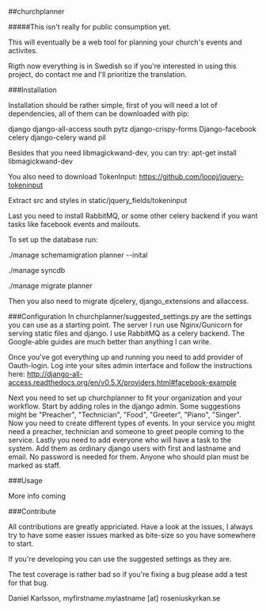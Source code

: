 ##churchplanner

#####This isn't really for public consumption yet.

This will eventually be a web tool for planning your church's events and activites.

Rigth now everything is in Swedish so if you're interested in using this project, 
do contact me and I'll prioritize the translation. 

###Installation

Installation should be rather simple, first of you will need a lot of dependencies, all of them can be downloaded with pip:

django
django-all-access
south
pytz
django-crispy-forms
Django-facebook
celery
django-celery
wand
pil

Besides that you need libmagickwand-dev, you can try:
apt-get install libmagickwand-dev

You also need to download TokenInput: 
https://github.com/loopj/jquery-tokeninput 

Extract src and styles in static/jquery_fields/tokeninput

Last you need to install RabbitMQ, or some other celery backend if you want tasks like facebook events and mailouts.

To set up the database run:

./manage schemamigration planner --inital

./manage syncdb

./manage migrate planner

Then you also need to migrate djcelery, django_extensions and allaccess.

###Configuration
In churchplanner/suggested_settings.py are the settings you can use as a starting point. The server I run
use Nginx/Gunicorn for serving static files and django. I use RabbitMQ as a celery backend. The Google-able
guides are much better than anything I can write.

Once you've got everything up and running you need to add provider of Oauth-login. Log inte your sites admin interface 
and follow the instructions here: http://django-all-access.readthedocs.org/en/v0.5.X/providers.html#facebook-example
 
Next you need to set up churchplanner to fit your organization and your workflow. Start by adding roles in the django admin. Some suggestions might be "Preacher", "Technician", "Food", "Greeter", "Piano", "Singer". Now you need to create different types of events. In your service you might need a preacher, technician and someone to greet people coming to the service. Lastly you need to add everyone who will have a task to the system. Add them as ordinary django users with first and lastname and email. No password is needed for them. Anyone who should plan must be marked as staff.

###Usage

More info coming

###Contribute

All contributions are greatly appriciated. Have a look at the issues, I always try to have some easier issues marked as bite-size so you have somewhere to start.

If you're developing you can use the suggested settings as they are.

The test coverage is rather bad so if you're fixing a bug please add a test for that bug.

Daniel Karlsson, myfirstname.mylastname [at] roseniuskyrkan.se
